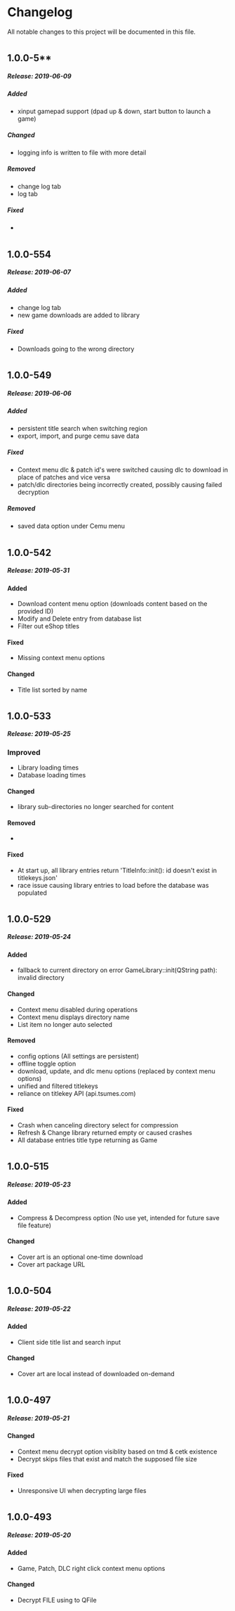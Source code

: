 # Changelog
All notable changes to this project will be documented in this file.

#
## 1.0.0-5** 
##### Release: 2019-06-09
##### Added
- xinput gamepad support (dpad up & down, start button to launch a game)

##### Changed
- logging info is written to file with more detail

##### Removed
- change log tab
- log tab

##### Fixed
- 

#
## 1.0.0-554 
##### Release: 2019-06-07
##### Added
- change log tab
- new game downloads are added to library

##### Fixed
- Downloads going to the wrong directory

#
## 1.0.0-549 
##### Release: 2019-06-06
##### Added
- persistent title search when switching region
- export, import, and purge cemu save data

##### Fixed
- Context menu dlc & patch id's were switched causing dlc to download in place of patches and vice versa
- patch/dlc directories being incorrectly created, possibly causing failed decryption

##### Removed
- saved data option under Cemu menu

#
## 1.0.0-542
##### Release: 2019-05-31
#### Added
- Download content menu option (downloads content based on the provided ID)
- Modify and Delete entry from database list
- Filter out eShop titles

#### Fixed
- Missing context menu options

#### Changed
- Title list sorted by name

#
## 1.0.0-533
##### Release: 2019-05-25
### Improved
- Library loading times
- Database loading times

#### Changed
- library sub-directories no longer searched for content

#### Removed
- 

#### Fixed
- At start up, all library entries return 'TitleInfo::init(): id doesn't exist in titlekeys.json'
- race issue causing library entries to load before the database was populated

#
## 1.0.0-529
##### Release: 2019-05-24
#### Added
- fallback to current directory on error GameLibrary::init(QString path): invalid directory

#### Changed
- Context menu disabled during operations
- Context menu displays directory name
- List item no longer auto selected

#### Removed
- config options (All settings are persistent)
- offline toggle option
- download, update, and dlc menu options (replaced by context menu options)
- unified and filtered titlekeys
- reliance on titlekey API (api.tsumes.com)

#### Fixed
- Crash when canceling directory select for compression
- Refresh & Change library returned empty or caused crashes
- All database entries title type returning as Game

#
## 1.0.0-515
##### Release: 2019-05-23
#### Added
- Compress & Decompress option (No use yet, intended for future save file feature)

#### Changed
- Cover art is an optional one-time download
- Cover art package URL

#
## 1.0.0-504
##### Release: 2019-05-22
#### Added
- Client side title list and search input

#### Changed
- Cover art are local instead of downloaded on-demand

#
## 1.0.0-497
##### Release: 2019-05-21
#### Changed
- Context menu decrypt option visiblity based on tmd & cetk existence
- Decrypt skips files that exist and match the supposed file size

#### Fixed
- Unresponsive UI when decrypting large files

#
## 1.0.0-493
##### Release: 2019-05-20
#### Added
- Game, Patch, DLC right click context menu options

#### Changed
- Decrypt FILE using to QFile